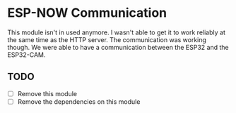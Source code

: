# ESP-NOW Communication

This module isn't in used anymore. I wasn't able to get it to work reliably at the same time as the HTTP server. The communication was working though. We were able to have a communication between the ESP32 and the ESP32-CAM.

## TODO

- [ ] Remove this module
- [ ] Remove the dependencies on this module
